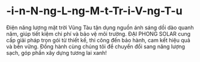 # -i-n-N-ng-L-ng-M-t-Tr-i-V-ng-T-u
Điện năng lượng mặt trời Vũng Tàu tận dụng nguồn ánh sáng dồi dào quanh năm, giúp tiết kiệm chi phí và bảo vệ môi trường. ĐẠI PHONG SOLAR cung cấp giải pháp trọn gói từ thiết kế, thi công đến bảo hành, cam kết hiệu quả và bền vững. Đồng hành cùng chúng tôi để chuyển đổi sang năng lượng sạch, góp phần xây dựng tương lai xanh!

